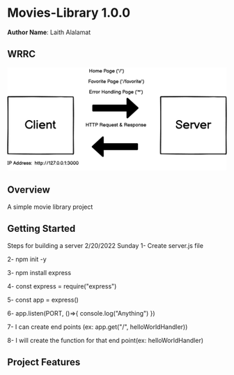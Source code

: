 # Movies-Library 1.0.0

**Author Name**: Laith Alalamat

## WRRC

![WRRC](./assets/WRRC.png)


## Overview

A simple movie library project

## Getting Started
Steps for building a server 2/20/2022 Sunday 
1- Create server.js file

2- npm init -y

3- npm install express

4- const express = require("express")

5- const app = express()

6- app.listen(PORT, ()=>{ console.log("Anything") })

7- I can create end points (ex: app.get("/", helloWorldHandler))

8- I will create the function for that end point(ex: helloWorldHandler)

## Project Features
